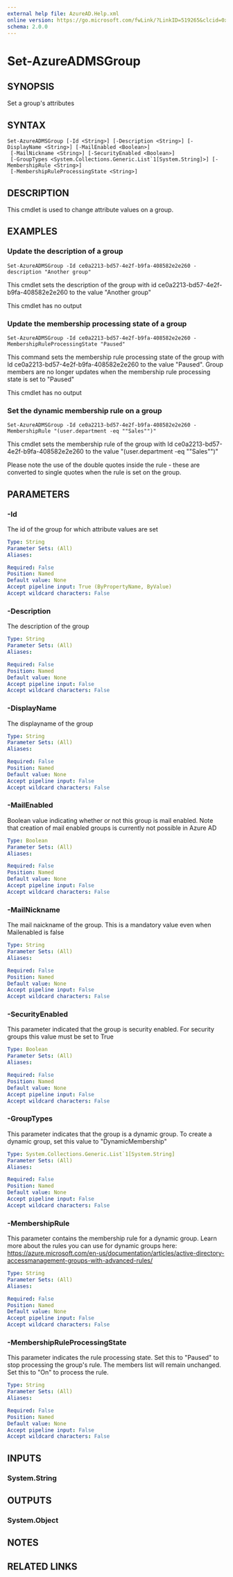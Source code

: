 ```yaml
---
external help file: AzureAD.Help.xml
online version: https://go.microsoft.com/fwLink/?LinkID=519265&clcid=0x409
schema: 2.0.0
---
```


# Set-AzureADMSGroup

## SYNOPSIS
Set a group's attributes

## SYNTAX

```
Set-AzureADMSGroup [-Id <String>] [-Description <String>] [-DisplayName <String>] [-MailEnabled <Boolean>]
 [-MailNickname <String>] [-SecurityEnabled <Boolean>]
 [-GroupTypes <System.Collections.Generic.List`1[System.String]>] [-MembershipRule <String>]
 [-MembershipRuleProcessingState <String>]
```

## DESCRIPTION
This cmdlet is used to change  attribute values on a group.

## EXAMPLES

### Update the description of a group
```
Set-AzureADMSGroup -Id ce0a2213-bd57-4e2f-b9fa-408582e2e260 -description "Another group"
```

This cmdlet sets the description of the group with id ce0a2213-bd57-4e2f-b9fa-408582e2e260 to the value "Another group"


This cmdlet has no output

### Update the membership processing state of a group
```
Set-AzureADMSGroup -Id ce0a2213-bd57-4e2f-b9fa-408582e2e260 -MembershipRuleProcessingState "Paused"
```

This command sets the membership rule processing state of the group with Id ce0a2213-bd57-4e2f-b9fa-408582e2e260 to the value "Paused".
Group members are no longer updates when the membership rule processing state is set to "Paused"


This cmdlet has no output

### Set the dynamic membership rule on a group
```
Set-AzureADMSGroup -Id ce0a2213-bd57-4e2f-b9fa-408582e2e260 -MembershipRule "(user.department -eq ""Sales"")"
```

This cmdlet sets the membership rule of the group with Id ce0a2213-bd57-4e2f-b9fa-408582e2e260 to the value "(user.department -eq ""Sales"")"


Please note the use of the double quotes inside the rule - these are converted to single quotes when the rule is set on the group.

## PARAMETERS

### -Id
The id of the group for which attribute values are set

```yaml
Type: String
Parameter Sets: (All)
Aliases: 

Required: False
Position: Named
Default value: None
Accept pipeline input: True (ByPropertyName, ByValue)
Accept wildcard characters: False
```

### -Description
The description of the group

```yaml
Type: String
Parameter Sets: (All)
Aliases: 

Required: False
Position: Named
Default value: None
Accept pipeline input: False
Accept wildcard characters: False
```

### -DisplayName
The displayname of the group

```yaml
Type: String
Parameter Sets: (All)
Aliases: 

Required: False
Position: Named
Default value: None
Accept pipeline input: False
Accept wildcard characters: False
```

### -MailEnabled
Boolean value indicating whether or not this group is mail enabled.
Note that creation of mail enabled groups is currently not possible in Azure AD

```yaml
Type: Boolean
Parameter Sets: (All)
Aliases: 

Required: False
Position: Named
Default value: None
Accept pipeline input: False
Accept wildcard characters: False
```

### -MailNickname
The mail naickname of the group.
This is a mandatory value even when Mailenabled is false

```yaml
Type: String
Parameter Sets: (All)
Aliases: 

Required: False
Position: Named
Default value: None
Accept pipeline input: False
Accept wildcard characters: False
```

### -SecurityEnabled
This parameter indicated that the group is security enabled.
For security groups this value must be set to True

```yaml
Type: Boolean
Parameter Sets: (All)
Aliases: 

Required: False
Position: Named
Default value: None
Accept pipeline input: False
Accept wildcard characters: False
```

### -GroupTypes
This parameter indicates that the group is a dynamic group. 
To create a dynamic group, set this value to "DynamicMembership"

```yaml
Type: System.Collections.Generic.List`1[System.String]
Parameter Sets: (All)
Aliases: 

Required: False
Position: Named
Default value: None
Accept pipeline input: False
Accept wildcard characters: False
```

### -MembershipRule
This parameter contains the membership rule for a dynamic group.
Learn more about the rules you can use for dynamic groups here: https://azure.microsoft.com/en-us/documentation/articles/active-directory-accessmanagement-groups-with-advanced-rules/

```yaml
Type: String
Parameter Sets: (All)
Aliases: 

Required: False
Position: Named
Default value: None
Accept pipeline input: False
Accept wildcard characters: False
```

### -MembershipRuleProcessingState
This parameter indicates the rule processing state.
Set this to "Paused" to stop processing the group's rule.
The members list will remain unchanged.
Set this to "On" to process the rule.

```yaml
Type: String
Parameter Sets: (All)
Aliases: 

Required: False
Position: Named
Default value: None
Accept pipeline input: False
Accept wildcard characters: False
```

## INPUTS

### System.String

## OUTPUTS

### System.Object

## NOTES

## RELATED LINKS

